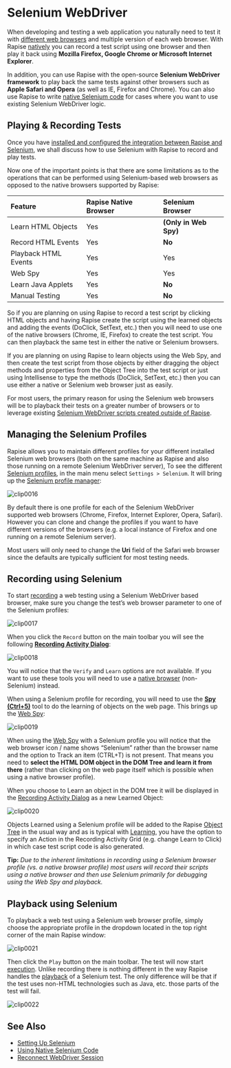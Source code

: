 # Selenium WebDriver

When developing and testing a web application you naturally need to test it with [different web browsers](cross_browser_testing.md) and
multiple version of each web browser. With Rapise [natively](browser_settings.md) you can record a test script using one browser and then play it back using **Mozilla Firefox, Google Chrome or Microsoft Internet Explorer**.

In addition, you can use Rapise with the open-source **Selenium WebDriver framework** to play back the same tests against other browsers
such as **Apple Safari and Opera** (as well as IE, Firefox and Chrome). You can also use Rapise to write [native Selenium code](using_native_selenium_code.md) for cases where you want to use existing Selenium WebDriver logic.

## Playing & Recording Tests

Once you have [installed and configured the integration between Rapise and Selenium](setting_up_selenium.md), we shall discuss how to use Selenium with Rapise to record and play tests.

Now one of the important points is that there are some limitations as to the operations that can be performed using Selenium-based web browsers as opposed to the native browsers supported by Rapise:

**Feature**| **Rapise Native Browser**| **Selenium Browser**
:--        |:--                       |:--
Learn HTML Objects| Yes| **(Only in Web Spy)**
Record HTML Events| Yes| **No**
Playback HTML Events| Yes| Yes
Web Spy| Yes| Yes
Learn Java Applets| Yes| **No**
Manual Testing| Yes| **No**

So if you are planning on using Rapise to record a test script by clicking HTML objects and having Rapise create the script using the
learned objects and adding the events (DoClick, SetText, etc.) then you will need to use one of the native browsers (Chrome, IE, Firefox) to create the test script. You can then playback the same test in either the native or Selenium browsers.

If you are planning on using Rapise to learn objects using the Web Spy, and then create the test script from those objects by either dragging the object methods and properties from the Object Tree into the test script or just using Intellisense to type the methods (DoClick, SetText, etc.) then you can use either a native or Selenium web browser just as easily.

For most users, the primary reason for using the Selenium web browsers will be to playback their tests on a greater number of browsers or to leverage existing [Selenium WebDriver scripts created outside of Rapise](using_native_selenium_code.md).

## Managing the Selenium Profiles

Rapise allows you to maintain different profiles for your different installed Selenium web browsers (both on the same machine as Rapise and also those running on a remote Selenium WebDriver server), To see the different [Selenium profiles](selenium_settings_dialog.md),
in the main menu select `Settings > Selenium`. It will bring up the [Selenium profile manager](selenium_settings_dialog.md):

![clip0016](./img/selenium_webdriver2.png)

By default there is one profile for each of the Selenium WebDriver supported web browsers (Chrome, Firefox, Internet Explorer, Opera,
Safari). However you can clone and change the profiles if you want to have different versions of the browsers (e.g. a local instance of
Firefox and one running on a remote Selenium server).

Most users will only need to change the **Uri** field of the Safari web browser since the defaults are typically sufficient for most testing needs.

## Recording using Selenium

To start [recording](recording.md) a web testing using a Selenium WebDriver based browser, make sure you change the test’s web browser parameter to one of the Selenium profiles:

![clip0017](./img/selenium_webdriver3.png)

When you click the `Record` button on the main toolbar you will see the following [**Recording Activity Dialog**](recording_activity_dialog.md):

![clip0018](./img/selenium_webdriver4.png)

You will notice that the `Verify` and `Learn` options are not available. If you want to use these tools you will need
to use a [native browser](browser_settings.md) (non-Selenium) instead.

When using a Selenium profile for recording, you will need to use the [**Spy (Ctrl+5)**](object_spy.md) tool to do the learning of objects on the web page. This brings up the [Web Spy](web_spy.md):

![clip0019](./img/selenium_webdriver5.png)

When using the [Web Spy](web_spy.md) with a Selenium profile you will notice that the web browser icon / name shows “Selenium” rather than the browser name and the option to Track an item (CTRL+T) is not present. That means you need to **select the HTML
DOM object in the DOM Tree and learn it from there** (rather than clicking on the web page itself which is possible when using a native
browser profile).

When you choose to Learn an object in the DOM tree it will be displayed in the [Recording Activity Dialog](recording_activity_dialog.md) as a new Learned Object:

![clip0020](./img/selenium_webdriver6.png)

Objects Learned using a Selenium profile will be added to the Rapise [Object Tree](object_tree.md) in the usual way and as is typical with [Learning](learn_object.md), you have the option to specify an Action in the Recording Activity Grid (e.g. change
Learn to Click) in which case test script code is also generated.

**Tip:** *Due to the inherent limitations in recording using a Selenium browser profile (vs. a native browser profile) most users will record their scripts using a native browser and then use Selenium primarily for debugging using the Web Spy and playback.*

## Playback using Selenium

To playback a web test using a Selenium web browser profile, simply choose the appropriate profile in the dropdown located in the top right corner of the main Rapise window:

![clip0021](./img/selenium_webdriver3.png)

Then click the `Play` button on the main toolbar. The test will now start [execution](playback.md). Unlike recording there is nothing different in the way Rapise handles the [playback](playback.md) of a Selenium test. The only difference will be that if the test uses non-HTML technologies such as Java, etc. those parts of the test will fail.

![clip0022](./img/selenium_webdriver8.png)

## See Also

- [Setting Up Selenium](setting_up_selenium.md)
- [Using Native Selenium Code](using_native_selenium_code.md)
- [Reconnect WebDriver Session](selenium_reconnect.md)